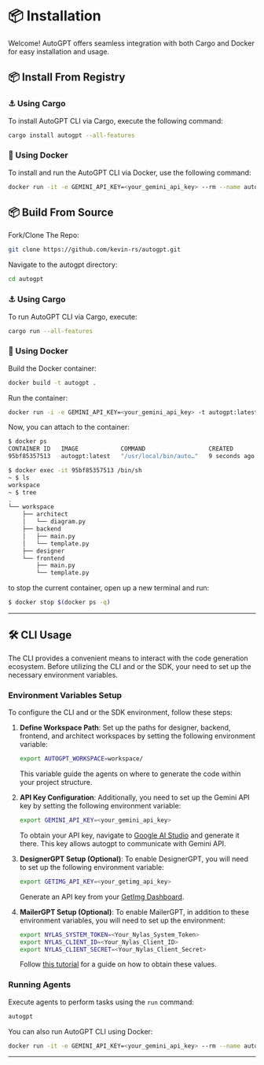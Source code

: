 # 📦 Installation

Welcome! AutoGPT offers seamless integration with both Cargo and Docker for easy installation and usage.

## 📦 Install From Registry

### ⚓ Using Cargo

To install AutoGPT CLI via Cargo, execute the following command:

```sh
cargo install autogpt --all-features
```

### 🐳 Using Docker

To install and run the AutoGPT CLI via Docker, use the following command:

```sh
docker run -it -e GEMINI_API_KEY=<your_gemini_api_key> --rm --name autogpt kevinrsdev/autogpt:0.0.1
```

## 📦 Build From Source

Fork/Clone The Repo:

```sh
git clone https://github.com/kevin-rs/autogpt.git
```

Navigate to the autogpt directory:

```sh
cd autogpt
```

### ⚓ Using Cargo

To run AutoGPT CLI via Cargo, execute:

```sh
cargo run --all-features
```

### 🐳 Using Docker

Build the Docker container:

```sh
docker build -t autogpt .
```

Run the container:

```sh
docker run -i -e GEMINI_API_KEY=<your_gemini_api_key> -t autogpt:latest
```

Now, you can attach to the container:

```sh
$ docker ps
CONTAINER ID   IMAGE            COMMAND                  CREATED         STATUS         PORTS     NAMES
95bf85357513   autogpt:latest   "/usr/local/bin/auto…"   9 seconds ago   Up 8 seconds             autogpt

$ docker exec -it 95bf85357513 /bin/sh
~ $ ls
workspace
~ $ tree
.
└── workspace
    ├── architect
    │   └── diagram.py
    ├── backend
    │   ├── main.py
    │   └── template.py
    ├── designer
    └── frontend
        ├── main.py
        └── template.py
```

to stop the current container, open up a new terminal and run:

```sh
$ docker stop $(docker ps -q)
```

---

## 🛠️ CLI Usage

The CLI provides a convenient means to interact with the code generation ecosystem. Before utilizing the CLI and or the SDK, your need to set up the necessary environment variables.

### Environment Variables Setup

To configure the CLI and or the SDK environment, follow these steps:

1. **Define Workspace Path**: Set up the paths for designer, backend, frontend, and architect workspaces by setting the following environment variable:
   
   ```sh
   export AUTOGPT_WORKSPACE=workspace/
   ```

   This variable guide the agents on where to generate the code within your project structure.

1. **API Key Configuration**: Additionally, you need to set up the Gemini API key by setting the following environment variable:

   ```sh
   export GEMINI_API_KEY=<your_gemini_api_key>
   ```

   To obtain your API key, navigate to [Google AI Studio](https://aistudio.google.com/app/apikey) and generate it there. This key allows autogpt to communicate with Gemini API.

1. **DesignerGPT Setup (Optional)**: To enable DesignerGPT, you will need to set up the following environment variable:
   
     ```sh
     export GETIMG_API_KEY=<your_getimg_api_key>
     ```

     Generate an API key from your [GetImg Dashboard](https://dashboard.getimg.ai/api-keys).

1. **MailerGPT Setup (Optional)**: To enable MailerGPT, in addition to these environment variables, you will need to set up the environment:
   
     ```sh
     export NYLAS_SYSTEM_TOKEN=<Your_Nylas_System_Token>
     export NYLAS_CLIENT_ID=<Your_Nylas_Client_ID>
     export NYLAS_CLIENT_SECRET=<Your_Nylas_Client_Secret>
     ```

     Follow [this tutorial](NYLAS.md) for a guide on how to obtain these values.

### Running Agents

Execute agents to perform tasks using the `run` command:

```sh
autogpt
```

You can also run AutoGPT CLI using Docker:

```sh
docker run -it -e GEMINI_API_KEY=<your_gemini_api_key> --rm --name autogpt kevinrsdev/autogpt:0.0.1
```

---